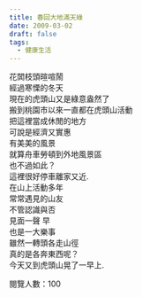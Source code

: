 ```yaml
---
title: 春回大地滿天綠
date: 2009-03-02
draft: false
tags:
  - 健康生活
---
```


花𨴴枝頭暄喧鬧  
經過寒慄的冬天  
現在的虎頭山又是綠意盎然了  
搬到桃園市以來一直都在虎頭山活動  
把這裡當成休閒的地方  
可說是經濟又實惠  
有美美的風景  
就算舟車勞頓到外地風景區  
也不過如此？  
這裡很好停車離家又近.  
在山上活動多年  
常常遇見的山友  
不管認識與否  
見面一聲 早  
也是一大樂事  
雖然一轉頭各走山徑  
真的是各奔東西呢？  
今天又到虎頭山晃了一早上.  


閱覽人數：100